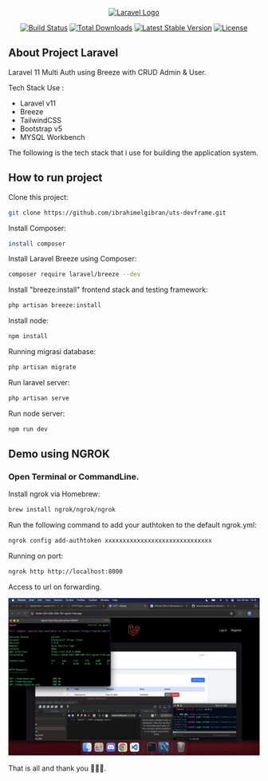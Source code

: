 <p align="center"><a href="https://laravel.com" target="_blank"><img src="https://raw.githubusercontent.com/laravel/art/master/logo-lockup/5%20SVG/2%20CMYK/1%20Full%20Color/laravel-logolockup-cmyk-red.svg" width="400" alt="Laravel Logo"></a></p>

<p align="center">
<a href="https://github.com/laravel/framework/actions"><img src="https://github.com/laravel/framework/workflows/tests/badge.svg" alt="Build Status"></a>
<a href="https://packagist.org/packages/laravel/framework"><img src="https://img.shields.io/packagist/dt/laravel/framework" alt="Total Downloads"></a>
<a href="https://packagist.org/packages/laravel/framework"><img src="https://img.shields.io/packagist/v/laravel/framework" alt="Latest Stable Version"></a>
<a href="https://packagist.org/packages/laravel/framework"><img src="https://img.shields.io/packagist/l/laravel/framework" alt="License"></a>
</p>

## About Project Laravel

Laravel 11 Multi Auth using Breeze with CRUD Admin & User.

Tech Stack Use :

-   Laravel v11
-   Breeze
-   TailwindCSS
-   Bootstrap v5
-   MYSQL Workbench

The following is the tech stack that i use for building the application system.

## How to run project

Clone this project:

```bash
git clone https://github.com/ibrahimelgibran/uts-devframe.git
```

Install Composer:

```bash
install composer
```

Install Laravel Breeze using Composer:

```bash
composer require laravel/breeze --dev
```

Install "breeze:install" frontend stack and testing framework:

```bash
php artisan breeze:install
```

Install node:

```bash
npm install
```

Running migrasi database:

```bash
php artisan migrate
```

Run laravel server:

```bash
php artisan serve
```

Run node server:

```bash
npm run dev
```

## Demo using NGROK

### Open Terminal or CommandLine.

Install ngrok via Homebrew:

```bash
brew install ngrok/ngrok/ngrok
```

Run the following command to add your authtoken to the default ngrok.yml:

```bash
ngrok config add-authtoken xxxxxxxxxxxxxxxxxxxxxxxxxxxxxx
```

Running on port:

```bash
ngrok http http://localhost:8000
```

Access to url on forwarding.

<img src="/public/team/ngrok.png">

That is all and thank you 👨🏻‍💻.
